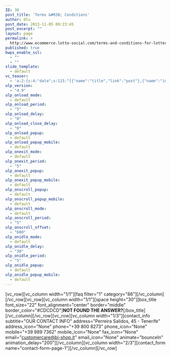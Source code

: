 ```yaml
---
ID: 30
post_title: 'Terms &#038; Conditions'
author: Olu
post_date: 2013-11-05 09:23:45
post_excerpt: ""
layout: page
permalink: >
  http://www.ecommerce.lotto-social.com/terms-and-conditions-for-lottery-syndicate-service/
published: true
bwps_enable_ssl:
  - ""
  - ""
slide_template:
  - default
vc_teaser:
  - 'a:2:{s:4:"data";s:115:"[{"name":"title","link":"post"},{"name":"image","image":"featured","link":"none"},{"name":"text","mode":"excerpt"}]";s:7:"bgcolor";s:0:"";}'
ulp_version:
  - "4.9"
ulp_onload_mode:
  - default
ulp_onload_period:
  - "5"
ulp_onload_delay:
  - "0"
ulp_onload_close_delay:
  - "0"
ulp_onload_popup:
  - default
ulp_onload_popup_mobile:
  - default
ulp_onexit_mode:
  - default
ulp_onexit_period:
  - "5"
ulp_onexit_popup:
  - default
ulp_onexit_popup_mobile:
  - default
ulp_onscroll_popup:
  - default
ulp_onscroll_popup_mobile:
  - default
ulp_onscroll_mode:
  - default
ulp_onscroll_period:
  - "5"
ulp_onscroll_offset:
  - "600"
ulp_onidle_mode:
  - default
ulp_onidle_delay:
  - "30"
ulp_onidle_period:
  - "5"
ulp_onidle_popup:
  - default
ulp_onidle_popup_mobile:
  - default
---
```

[vc_row][vc_column width="1/1"][faq filter="1" category="86"][/vc_column][/vc_row][vc_row][vc_column width="1/1"][space height="30"][box_title font_size="22" font_alignment="center" border="middle" border_color="#CDCDCD"]<strong>NOT FOUND THE ANSWER?</strong>[/box_title][/vc_column][/vc_row][vc_row][vc_column width="1/3"][contact_info subtitle="OUR CONTACT INFO" address="Perreira Salidos, 45 - Tenerife" address_icon="None" phone="+39 800 8273" phone_icon="None" mobile="+39 989 7362" mobile_icon="None" fax_icon="None" email="customercare@bi-shop.it" email_icon="None" animate="bounceIn" animation_delay="200"][/vc_column][vc_column width="2/3"][contact_form name="contact-form-page-1"][/vc_column][/vc_row]